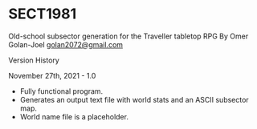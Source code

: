 # SECT1981
Old-school subsector generation for the Traveller tabletop RPG
By Omer Golan-Joel
golan2072@gmail.com

Version History

November 27th, 2021 - 1.0
- Fully functional program.
- Generates an output text file with world stats and an ASCII subsector map.
- World name file is a placeholder.
